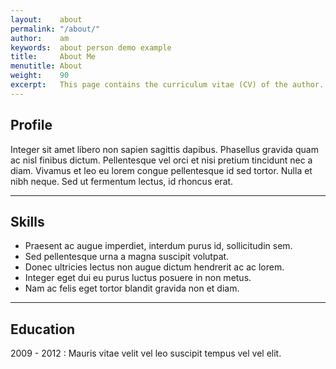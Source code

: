 ```yaml
---
layout:    about
permalink: "/about/"
author:    am
keywords:  about person demo example
title:     About Me
menutitle: About
weight:    90
excerpt:   This page contains the curriculum vitae (CV) of the author.
---
```


## Profile

Integer sit amet libero non sapien sagittis dapibus. Phasellus gravida quam ac nisl finibus dictum. Pellentesque vel orci et nisi pretium tincidunt nec a diam. Vivamus et leo eu lorem congue pellentesque id sed tortor. Nulla et nibh neque. Sed ut fermentum lectus, id rhoncus erat.

---

## Skills

- Praesent ac augue imperdiet, interdum purus id, sollicitudin sem.
- Sed pellentesque urna a magna suscipit volutpat.
- Donec ultricies lectus non augue dictum hendrerit ac ac lorem.
- Integer eget dui eu purus luctus posuere in non metus.
- Nam ac felis eget tortor blandit gravida non et diam.

---

## Education

2009 - 2012
: Mauris vitae velit vel leo suscipit tempus vel vel elit.